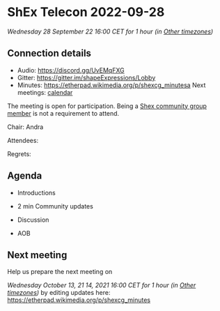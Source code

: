 # ShEx Telecon 2022-09-28
*Wednesday 28 September 22  16:00 CET for 1 hour (in [Other timezones](https://www.timeanddate.com/worldclock/fixedtime.html?msg=ShEx+CG&iso=20220928T16&p1=3759&p2=248&p3=304&p4=185&p5=4675&p6=233&p7=1272&p8=337&p9=312&ah=1))*

## Connection details
* Audio: https://discord.gg/UvEMqFXG
* Gitter: https://gitter.im/shapeExpressions/Lobby
* Minutes: https://etherpad.wikimedia.org/p/shexcg_minutesa
Next meetings: [calendar](https://calendar.google.com/event?action=TEMPLATE&tmeid=N2VyOGMyYjJnZTVma25qMWhlYWF2YmYycHFfMjAyMDAxMDhUMTMwMDAwWiBtaWNlbGlvLmJlX2FjM2xqNzNqdTA0YTY3OGIwaHRsMXBpamRvQGc&tmsrc=micelio.be_ac3lj73ju04a678b0htl1pijdo%40group.calendar.google.com&scp=ALL)

The meeting is open for participation. Being a [Shex community group member](https://www.w3.org/community/shex/participants) is not a requirement to attend.

Chair: Andra

Attendees: 

Regrets:

## Agenda

* Introductions

* 2 min Community updates

* Discussion

* AOB

## Next meeting
Help us prepare the next meeting on 

 *Wednesday October 13, 21 14, 2021 16:00 CET for 1 hour (in [Other timezones](https://www.timeanddate.com/worldclock/fixedtime.html?msg=ShEx+CG&iso=20211013T16&p1=195&ah=1))* by editing updates here:  https://etherpad.wikimedia.org/p/shexcg_minutes
